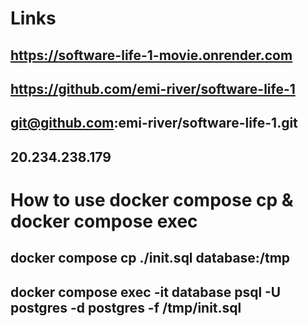 # Links

## https://software-life-1-movie.onrender.com

## https://github.com/emi-river/software-life-1

## git@github.com:emi-river/software-life-1.git

## 20.234.238.179

# How to use docker compose cp & docker compose exec

## docker compose cp ./init.sql database:/tmp

## docker compose exec -it database psql -U postgres -d postgres -f /tmp/init.sql
